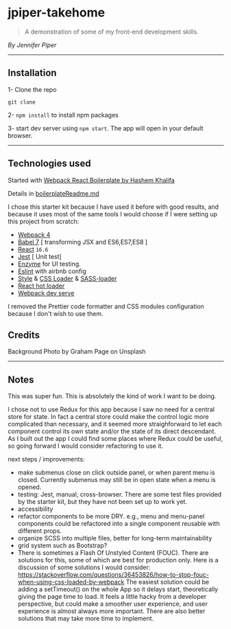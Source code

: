 # jpiper-takehome

> A demonstration of some of my front-end development skills. 

*By Jennifer Piper*

--------------------------------
## Installation
1- Clone the repo

`git clone `

2- `npm install` to install npm packages

3- start dev server using `npm start`. The app will open in your default browser.

--------------------------
## Technologies used

Started with [Webpack React Boilerplate by Hashem Khalifa](https://github.com/HashemKhalifa/webpack-react-boilerplate)

Details in [boilerplateReadme.md](./boilerplateReadme.md)

I chose this starter kit because I have used it before with good results, and because it uses most of the same tools I would choose if I were setting up this project from scratch:

* [Webpack 4](https://github.com/webpack/webpack) 
* [Babel 7](https://github.com/babel/babel) [ transforming JSX and ES6,ES7,ES8 ]
* [React](https://github.com/facebook/react) `16.6`
* [Jest](https://github.com/facebook/jest) [ Unit test]
* [Enzyme](http://airbnb.io/enzyme/) for UI testing.
* [Eslint](https://github.com/eslint/eslint/) with airbnb config
* [Style](https://github.com/webpack-contrib/style-loader) & [CSS Loader](https://github.com/webpack-contrib/css-loader) & [SASS-loader](https://github.com/webpack-contrib/sass-loader)
* [React hot loader](https://github.com/gaearon/react-hot-loader)
* [Webpack dev serve](https://github.com/webpack/webpack-dev-server) 

I removed the Prettier code formatter and CSS modules configuration because I don't wish to use them.

## Credits

Background Photo by Graham Page on Unsplash

---------------------------
## Notes

This was super fun. This is absolutely the kind of work I want to be doing.

I chose not to use Redux for this app because I saw no need for a central store for state. In fact a central store could make the control logic more complicated than necessary, and it seemed more straighforward to let each component control its own state and/or the state of its direct descendant. As I built out the app I could find some places where Redux could be useful, so going forward I would consider refactoring to use it.

next steps / improvements:
  - make submenus close on click outside panel, or when parent menu is closed. Currently submenus may still be in open state when a menu is opened.
  - testing: Jest, manual, cross-browser. There are some test files provided by the starter kit, but they have not been set up to work yet.
  - accessibility
  - refactor components to be more DRY. e.g., menu and menu-panel components could be refactored into a single component reusable with different props.
  - organize SCSS into multiple files, better for long-term maintainability
  - grid system such as Bootstrap?
  - There is sometimes a Flash Of Unstyled Content (FOUC). There are solutions for this, some of which are best for production only. 
  Here is a discussion of some solutions I would consider:
  https://stackoverflow.com/questions/36453826/how-to-stop-fouc-when-using-css-loaded-by-webpack 
  The easiest solution could be adding a setTimeout() on the whole App so it delays start, theoretically giving the page time to load. It feels a little hacky from a developer perspective, but could make a smoother user experience, and user experience is almost always more important. There are also better solutions that may take more time to implement.

